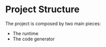 # Project Structure

The project is composed by two main pieces:
- The runtime
- The code generator


